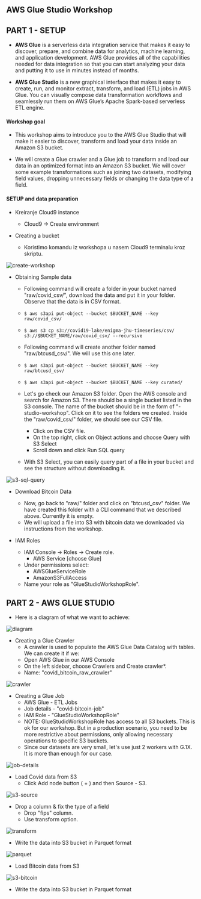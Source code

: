 ## AWS Glue Studio Workshop

## PART 1 - SETUP

* **AWS Glue** is a serverless data integration service that makes it easy to discover, prepare, and combine data for analytics, machine learning, and application development. AWS Glue provides all of the capabilities needed for data integration so that you can start analyzing your data and putting it to use in minutes instead of months.

* **AWS Glue Studio** is a new graphical interface that makes it easy to create, run, and monitor extract, transform, and load (ETL) jobs in AWS Glue. You can visually compose data transformation workflows and seamlessly run them on AWS Glue’s Apache Spark-based serverless ETL engine.

#### Workshop goal

* This workshop aims to introduce you to the AWS Glue Studio that will make it easier to discover, transform and load your data inside an Amazon S3 bucket.

* We will create a Glue crawler and a Glue job to transform and load our data in an optimized format into an Amazon S3 bucket. We will cover some example transformations such as joining two datasets, modifying field values, dropping unnecessary fields or changing the data type of a field.

#### SETUP and data preparation

* Kreiranje Cloud9 instance
    * Cloud9 → Create environment

* Creating a bucket
    * Koristimo komandu iz workshopa u nasem Cloud9 terminalu kroz skriptu.

![create-workshop](/task-xx-workshops/02-aws-glue-workshop/img/01-create-bucket.png)

* Obtaining Sample data
    * Following command will create a folder in your bucket named "raw/covid_csv/", download the data and put it in your folder. Observe that the data is in CSV format.
    * `$ aws s3api put-object --bucket $BUCKET_NAME --key raw/covid_csv/`
    * `$ aws s3 cp s3://covid19-lake/enigma-jhu-timeseries/csv/ s3://$BUCKET_NAME/raw/covid_csv/ --recursive`

    * Following command will create another folder named "raw/btcusd_csv/". We will use this one later.
    * `$ aws s3api put-object --bucket $BUCKET_NAME --key raw/btcusd_csv/`
    * `$ aws s3api put-object --bucket $BUCKET_NAME --key curated/`

    * Let's go check our Amazon S3 folder. Open the AWS console and search for Amazon S3. There should be a single bucket listed in the S3 console. The name of the bucket should be in the form of "-studio-workshop". Click on it to see the folders we created. Inside the "raw/covid_csv/" folder, we should see our CSV file.
        * Click on the CSV file.
        * On the top right, click on Object actions and choose Query with S3 Select
        * Scroll down and click Run SQL query
    * With S3 Select, you can easily query part of a file in your bucket and see the structure without downloading it.

![s3-sql-query](/task-xx-workshops/02-aws-glue-workshop/img/02-s3-sql-query.png)

* Download Bitcoin Data
    * Now, go back to "raw/" folder and click on "btcusd_csv" folder. We have created this folder with a CLI command that we described above. Currently it is empty.
    * We will upload a file into S3 with bitcoin data we downloaded via instructions from the workshop.

* IAM Roles
    * IAM Console → Roles → Create role.
        * AWS Service [choose Glue]
    * Under permissions select:
        * AWSGlueServiceRole
        * AmazonS3FullAccess
    * Name your role as "GlueStudioWorkshopRole".

## PART 2 - AWS GLUE STUDIO

* Here is a diagram of what we want to achieve:

![diagram](/task-xx-workshops/02-aws-glue-workshop/img/diagram.png)

* Creating a Glue Crawler
    * A crawler is used to populate the AWS Glue Data Catalog with tables. We can create it if we:
    * Open AWS Glue in our AWS Console
    * On the left sidebar, choose Crawlers and Create crawler*.
    * Name: "covid_bitcoin_raw_crawler"

![crawler](/task-xx-workshops/02-aws-glue-workshop/img/03-crawler.png)

* Creating a Glue Job
    * AWS Glue - ETL Jobs
    * Job details - "covid-bitcoin-job"
    * IAM Role - "GlueStudioWorkshopRole"
    * NOTE: GlueStudioWorkshopRole has access to all S3 buckets. This is ok for our workshop. But in a production scenario, you need to be more restrictive about permissions, only allowing necessary operations to specific S3 buckets.
    * Since our datasets are very small, let's use just 2 workers with G.1X. It is more than enough for our case.

![job-details](/task-xx-workshops/02-aws-glue-workshop/img/03-job-details.png)

* Load Covid data from S3
    * Click Add node button ( + ) and then Source - S3. 

![s3-source](/task-xx-workshops/02-aws-glue-workshop/img/04-created-s3.png)

* Drop a column & fix the type of a field
    * Drop "fips" column.
    * Use transform option.

![transform](/task-xx-workshops/02-aws-glue-workshop/img/05-transform.png)

* Write the data into S3 bucket in Parquet format 

![parquet](/task-xx-workshops/02-aws-glue-workshop/img/06-parquet-format-s3.png)

* Load Bitcoin data from S3

![s3-bitcoin](/task-xx-workshops/02-aws-glue-workshop/img/07-s3-bucket-bitcoin.png)

* Write the data into S3 bucket in Parquet format